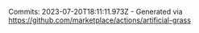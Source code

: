 Commits: 2023-07-20T18:11:11.973Z - Generated via https://github.com/marketplace/actions/artificial-grass
<br>
